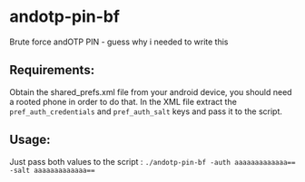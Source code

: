 # andotp-pin-bf
Brute force andOTP PIN - guess why i needed to write this 

## Requirements:
Obtain the shared_prefs.xml file from your android device, you should need a rooted phone in order to do that. In the XML file extract the `pref_auth_credentials` and `pref_auth_salt` keys and pass it to the script.

## Usage:
Just pass both values to the script :
`./andotp-pin-bf -auth aaaaaaaaaaaaa== -salt aaaaaaaaaaaaa==`
